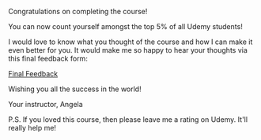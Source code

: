 <p>Congratulations on completing the course!</p><p>You can now count yourself amongst the top 5% of all Udemy students!</p><p>I would love to know what you thought of the course and how I can make it even better for you. It would make me so happy to hear your thoughts via this final feedback form:</p><p><a href="https://airtable.com/shrn5ai7zsCktaRKU" rel="noopener noreferrer" target="_blank">Final Feedback</a></p><p>Wishing you all the success in the world!</p><p>Your instructor, Angela</p><p>P.S. If you loved this course, then please leave me a rating on Udemy. It'll really help me!</p>